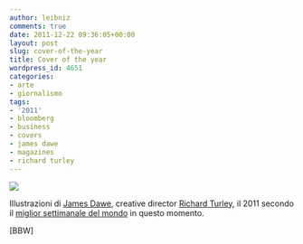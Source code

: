```yaml
---
author: leibniz
comments: true
date: 2011-12-22 09:36:05+00:00
layout: post
slug: cover-of-the-year
title: Cover of the year
wordpress_id: 4651
categories:
- arte
- giornalismo
tags:
- '2011'
- bloomberg
- business
- covers
- james dawe
- magazines
- richard turley
---
```


![](http://www.coverjunkie.com/uploads/1324509827.jpg)


Illustrazioni di [James Dawe](http://www.jamesdawe.co.uk/), creative director [Richard Turley](http://richardturley.tumblr.com/post/14582538835/year-in-review-covers-illustration-by-james-dawe), il 2011 secondo il [miglior settimanale del mondo](http://www.businessweek.com) in questo momento.

[BBW]
